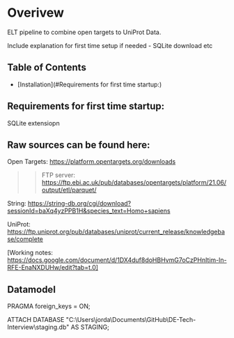 # Overivew
ELT pipeline to combine open targets to UniProt Data.

Include explanation for first time setup if needed - SQLite download etc 

## Table of Contents
- [Installation](#Requirements for first time startup:)

## Requirements for first time startup: 


SQLite extensiopn 

## Raw sources can be found here: 
Open Targets: https://platform.opentargets.org/downloads

>> FTP server: https://ftp.ebi.ac.uk/pub/databases/opentargets/platform/21.06/output/etl/parquet/

String: https://string-db.org/cgi/download?sessionId=baXq4yzPPB1H&species_text=Homo+sapiens 

UniProt: https://ftp.uniprot.org/pub/databases/uniprot/current_release/knowledgebase/complete


[Working notes: https://docs.google.com/document/d/1DX4duf8doHBHvmG7oCzPHnItim-ln-RFE-EnaNXDUHw/edit?tab=t.0]

## Datamodel

PRAGMA foreign_keys = ON;

ATTACH DATABASE "C:\Users\jorda\Documents\GitHub\DE-Tech-Interview\staging.db" AS STAGING;
